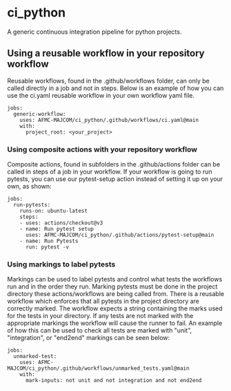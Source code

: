 # ci_python
A generic continuous integration pipeline for python projects.

## Using a reusable workflow in your repository workflow
Reusable workflows, found in the .github/workflows folder, can only be called directly in a job and not in steps. Below is an example of how you can use the ci.yaml reusable workflow in your own workflow yaml file.
```
jobs:
  generic-workflow:
    uses: AFMC-MAJCOM/ci_python/.github/workflows/ci.yaml@main
    with:
      project_root: <your_project>
```

### Using composite actions with your repository workflow
Composite actions, found in subfolders in the .github/actions folder can be called in steps of a job in your workflow. If your workflow is going to run pytests, you can use our pytest-setup action instead of setting it up on your own, as shown:
```
jobs:
  run-pytests:
    runs-on: ubuntu-latest
    steps:
    - uses: actions/checkout@v3
    - name: Run pytest setup
      uses: AFMC-MAJCOM/ci_python/.github/actions/pytest-setup@main
    - name: Run Pytests
      run: pytest -v
```

### Using markings to label pytests
Markings can be used to label pytests and control what tests the workflows run and in the order they run. Marking pytests must be done in the project directory these actions/workflows are being called from. There is a reusable workflow which enforces that all pytests in the project directory are correctly marked. The workflow expects a string containing the marks used for the tests in your directory. If any tests are not marked with the appropriate markings the workflow will cause the runner to fail. An example of how this can be used to check all tests are marked with "unit", "integration", or "end2end" markings can be seen below:
```
jobs:
  unmarked-test:
    uses: AFMC-MAJCOM/ci_python/.github/workflows/unmarked_tests.yaml@main
    with:
      mark-inputs: not unit and not integration and not end2end
```